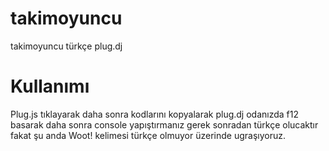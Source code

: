 takimoyuncu
===========

takimoyuncu türkçe plug.dj

Kullanımı
===========

Plug.js tıklayarak daha sonra kodlarını kopyalarak plug.dj odanızda f12 basarak daha sonra console yapıştırmanız gerek sonradan türkçe olucaktır fakat şu anda Woot! kelimesi türkçe olmuyor üzerinde ugraşıyoruz.
